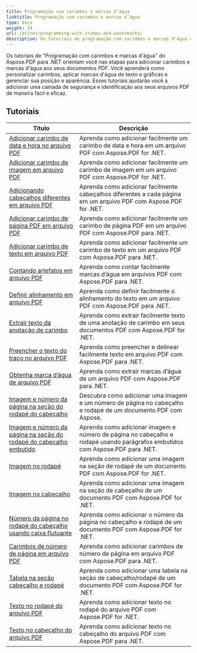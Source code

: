 ```yaml
---
title: Programação com carimbos e marcas d’água
linktitle: Programação com carimbos e marcas d’água
type: docs
weight: 24
url: /pt/net/programming-with-stamps-and-watermarks/
description: Os tutoriais de programação com carimbos e marcas d'água do Aspose.PDF para .NET ensinam como adicionar elementos de segurança e personalização aos seus documentos PDF.
---
```


Os tutoriais de "Programação com carimbos e marcas d'água" do Aspose.PDF para .NET orientam você nas etapas para adicionar carimbos e marcas d'água aos seus documentos PDF. Você aprenderá como personalizar carimbos, aplicar marcas d'água de texto e gráficas e gerenciar sua posição e aparência. Esses tutoriais ajudarão você a adicionar uma camada de segurança e identificação aos seus arquivos PDF de maneira fácil e eficaz.

## Tutoriais
| Título | Descrição |
| --- | --- | 
| [Adicionar carimbo de data e hora no arquivo PDF](./add-date-time-stamp/) | Aprenda como adicionar facilmente um carimbo de data e hora em um arquivo PDF com Aspose.PDF for .NET. |  
| [Adicionar carimbo de imagem em arquivo PDF](./add-image-stamp/) | Aprenda como adicionar facilmente um carimbo de imagem em um arquivo PDF com Aspose.PDF for .NET. |  
| [Adicionando cabeçalhos diferentes em arquivo PDF](./adding-different-headers/) | Aprenda como adicionar facilmente cabeçalhos diferentes a cada página em um arquivo PDF com Aspose.PDF for .NET. |  
| [Adicionar carimbo de página PDF em arquivo PDF](./add-pdf-page-stamp/) | Aprenda como adicionar facilmente um carimbo de página PDF em um arquivo PDF com Aspose.PDF para .NET. |  
| [Adicionar carimbo de texto em arquivo PDF](./add-text-stamp/) | Aprenda como adicionar facilmente um carimbo de texto em um arquivo PDF com Aspose.PDF para .NET. |  
| [Contando artefatos em arquivo PDF](./counting-artifacts/) | Aprenda como contar facilmente marcas d’água em arquivos PDF com Aspose.PDF para .NET. |  
| [Definir alinhamento em arquivo PDF](./define-alignment/) | Aprenda como definir facilmente o alinhamento do texto em um arquivo PDF com Aspose.PDF para .NET. |  
| [Extrair texto da anotação de carimbo](./extract-text-from-stamp-annotation/) | Aprenda como extrair facilmente texto de uma anotação de carimbo em seus documentos PDF com Aspose.PDF for .NET. |  
| [Preencher o texto do traço no arquivo PDF](./fill-stroke-text/) | Aprenda como preencher e delinear facilmente texto em arquivo PDF com Aspose.PDF para .NET. |  
| [Obtenha marca d’água de arquivo PDF](./get-watermark/) | Aprenda como extrair marcas d’água de um arquivo PDF com Aspose.PDF para .NET. |  
| [Imagem e número da página na seção do rodapé do cabeçalho](./image-and-page-number-in-header-footer-section/) | Descubra como adicionar uma imagem e um número de página no cabeçalho e rodapé de um documento PDF com Aspose. |  
| [Imagem e número da página na seção do rodapé do cabeçalho embutido](./image-and-page-number-in-header-footer-section-inline/) | Aprenda como adicionar imagem e número de página no cabeçalho e rodapé usando parágrafos embutidos com Aspose.PDF para .NET. |  
| [Imagem no rodapé](./image-in-footer/) | Aprenda como adicionar uma imagem na seção de rodapé de um documento PDF com Aspose.PDF for .NET. |  
| [Imagem no cabeçalho](./image-in-header/) | Aprenda como adicionar uma imagem na seção de cabeçalho de um documento PDF com Aspose.PDF for .NET. |  
| [Número da página no rodapé do cabeçalho usando caixa flutuante](./page-number-in-header-footer-using-floating-box/) | Aprenda como adicionar o número da página no cabeçalho e rodapé de um documento PDF com Aspose.PDF for .NET. |  
| [Carimbos de número de página em arquivo PDF](./page-number-stamps/) | Aprenda como adicionar carimbos de número de página em arquivo PDF com Aspose.PDF para .NET. |  
| [Tabela na seção cabeçalho e rodapé](./table-in-header-footer-section/) | Aprenda como adicionar uma tabela na seção de cabeçalho/rodapé de um documento PDF com Aspose.PDF for .NET. |  
| [Texto no rodapé do arquivo PDF](./text-in-footer/) | Aprenda como adicionar texto no rodapé do arquivo PDF com Aspose.PDF for .NET. |  
| [Texto no cabeçalho do arquivo PDF](./text-in-header/) | Aprenda como adicionar texto no cabeçalho do arquivo PDF com Aspose.PDF para .NET. |  